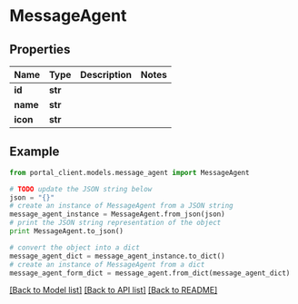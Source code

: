 # MessageAgent


## Properties
Name | Type | Description | Notes
------------ | ------------- | ------------- | -------------
**id** | **str** |  | 
**name** | **str** |  | 
**icon** | **str** |  | 

## Example

```python
from portal_client.models.message_agent import MessageAgent

# TODO update the JSON string below
json = "{}"
# create an instance of MessageAgent from a JSON string
message_agent_instance = MessageAgent.from_json(json)
# print the JSON string representation of the object
print MessageAgent.to_json()

# convert the object into a dict
message_agent_dict = message_agent_instance.to_dict()
# create an instance of MessageAgent from a dict
message_agent_form_dict = message_agent.from_dict(message_agent_dict)
```
[[Back to Model list]](../README.md#documentation-for-models) [[Back to API list]](../README.md#documentation-for-api-endpoints) [[Back to README]](../README.md)


